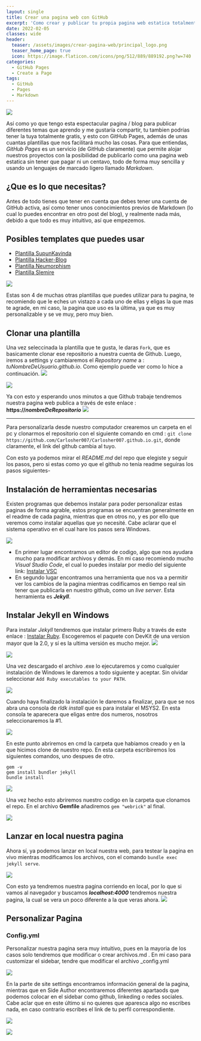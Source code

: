 ```yaml
---
layout: single
title: Crear una pagina web con GitHub
excerpt: 'Como crear y publicar tu propia pagina web estatica totalmente gratis con GitHub Pages, utilizando Markdown y unas plantillas muy buenas'
date: 2022-02-05
classes: wide
header:
  teaser: /assets/images/crear-pagina-web/principal_logo.png
  teaser_home_page: true
  icon: https://image.flaticon.com/icons/png/512/889/889192.png?w=740
categories:
  - GitHub Pages
  - Create a Page
tags:
  - GitHub
  - Pages
  - Markdown
---
```


![](/assets/images/crear-pagina-web/principal_logo.png)

Así como yo que tengo esta espectacular pagina / blog para publicar diferentes temas que aprendo y me gustaría compartir, tu tambien podrías tener la tuya totalmente gratis, y esto con GitHub Pages, además de unas cuantas plantillas que nos facilitará mucho las cosas. Para que entiendas, _GitHub Pages_ es un servicio (de GitHub claramente) que permite alojar nuestros proyectos con la posibilidad de publicarlo como una pagina web estatica sin tener que pagar ni un centavo, todo de forma muy sencilla y usando un lenguajes de marcado ligero llamado _Markdown_.

## ¿Que es lo que necesitas?

Antes de todo tienes que tener en cuenta que debes tener una cuenta de GitHub activa, así como tener unos conocimientos previos de Markdown (lo cual lo puedes encontrar en otro post del blog), y realmente nada más, debido a que todo es muy intuitivo, así que empezemos.

## Posibles templates que puedes usar

- [Plantilla SupunKavinda](https://github.com/SupunKavinda/jekyll-theme-leaf)
- [Plantilla Hacker-Blog](https://github.com/tocttou/hacker-blog)
- [Plantilla Neumorphism](https://github.com/longpdo/neumorphism)
- [Plantilla Slemire](https://github.com/slemire/slemire.github.io)

![](/assets/images/crear-pagina-web/image_neumorphism.png)

Estas son 4 de muchas otras plantillas que puedes utilizar para tu pagina, te recomiendo que le eches un vistazo a cada uno de ellas y eligas la que mas te agrade, en mi caso, la pagina que uso es la última, ya que es muy personalizable y se ve muy, pero muy bien.

## Clonar una plantilla

Una vez seleccinada la plantilla que te gusta, le daras `Fork`, que es basicamente clonar ese repositorio a nuestra cuenta de Github. Luego, iremos a settings y cambiaremos el _Repository name_ a : _tuNombreDeUsuario.github.io_. Como ejemplo puede ver como lo hice a continuación.
![](/assets/images/crear-pagina-web/fork_github.png)

![](/assets/images/crear-pagina-web/repository_name.png)

Ya con esto y esperando unos minutos a que Github trabaje tendremos nuestra pagina web publica a través de este enlace : **https://_nombreDeRepositorio_**
![](/assets/images/crear-pagina-web/snowscane_page.png)

---

Para personalizarla desde nuestro computador crearemos un carpeta en el pc y clonarmos el repositorio con el siguiente comando en cmd : `git clone https://github.com/Carlosher007/Carlosher007.github.io.git`, donde claramente, el link del github cambia al tuyo.

Con esto ya podemos mirar el _README.md_ del repo que elegiste y seguir los pasos, pero si estas como yo que el github no tenía readme seguiras los pasos siguientes-

## Instalación de herramientas necesarias

Existen programas que debemos instalar para poder personalizar estas paginas de forma agrable, estos programas se encuentran generalmente en el readme de cada pagina, mientras que en otros no, y es por ello que veremos como instalar aquellas que yo necesité. Cabe aclarar que el sistema operativo en el cual hare los pasos sera Windows.

![](/assets/images/crear-pagina-web/readme_instalar.png)

- En primer lugar encontramos un editor de codigo, algo que nos ayudara mucho para modificar archivos y demás. En mi caso recomiendo mucho _Visual Studio Code_, el cual lo puedes instalar por medio del siguiente link: [Instalar VSC](https://code.visualstudio.com/download)
- En segundo lugar encontramos una herramienta que nos va a permitir ver los cambios de la pagina mientras codificamos en tiempo real sin tener que publicarla en nuestro github, como un _live server_. Esta herramienta es **_Jekyll_**.

## Instalar Jekyll en Windows

Para instalar _Jekyll_ tendremos que instalar primero Ruby a través de este enlace : [Instalar Ruby](https://rubyinstaller.org). Escogeremos el paquete con DevKit de una version mayor que la 2.0, y sí es la ultima versión es mucho mejor.
![](/assets/images/crear-pagina-web/ruby_install1.png)

![](/assets/images/crear-pagina-web/ruby_install2.png)

Una vez descargado el archivo .exe lo ejecutaremos y como cualquier instalación de Windows le daremos a todo siguiente y aceptar. Sin olvidar seleccionar `Add Ruby executables to your PATH`.

![](/assets/images/crear-pagina-web/Path_Ruby.png)

Cuando haya finalizado la instalación le daremos a finalizar, para que se nos abra una consola de _rldk install_ que es para instalar el MSYS2. En esta consola te aparecera que eligas entre dos numeros, nosotros seleccionaremos la #1.

![](/assets/images/crear-pagina-web/ruby_MSY2.png)

En este punto abriremos en cmd la carpeta que habiamos creado y en la que hicimos clone de nuestro repo. En esta carpeta escribiremos los siguientes comandos, uno despues de otro.

```
gem -v
gem install bundler jekyll
bundle install
```

![](/assets/images/crear-pagina-web/cmd_jekyll.png)

Una vez hecho esto abriremos nuestro codigo en la carpeta que clonamos el repo. En el archivo **Gemfile** añadiremos `gem "webrick"` al final.

![](/assets/images/crear-pagina-web/webrick.png)

## Lanzar en local nuestra pagina

Ahora sí, ya podemos lanzar en local nuestra web, para testear la pagina en vivo mientras modificamos los archivos, con el comando `bundle exec jekyll serve`.

![](/assets/images/crear-pagina-web/bundle.png)

Con esto ya tendremos nuestra pagina corriendo en local, por lo que si vamos al navegador y buscamos **_localhost:4000_** tendremos nuestra pagina, la cual se vera un poco diferente a la que veras ahora.
![](/assets/images/crear-pagina-web/pagina_github.png)

## Personalizar Pagina

### Config.yml

Personalizar nuestra pagina sera muy intuitivo, pues en la mayoria de los casos solo tendremos que modificar o crear archivos.md . En mi caso para customizar el sidebar, tendre que modificar el archivo \_config.yml

![](/assets/images/crear-pagina-web/cap_config.png)

En la parte de site settings encontramos información general de la pagina, mientras que en Side Author encontraremos diferentes apartaods que podemos colocar en el sidebar como github, linkeding o redes sociales. Cabe aclar que en este último si no quieres que aparesca algo no escribes nada, en caso contrario escribes el link de tu perfil correspondiente.

![](/assets/images/crear-pagina-web/site_settings.png)

![](/assets/images/crear-pagina-web/side_author.png)

